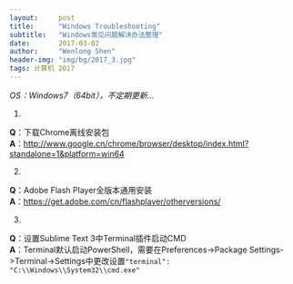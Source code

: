 ```yaml
---
layout:     post
title:      "Windows Troubleshooting"
subtitle:   "Windows常见问题解决办法整理"
date:       2017-03-02
author:     "Wenlong Shen"
header-img: "img/bg/2017_3.jpg"
tags: 计算机 2017
---
```


<script type="text/javascript" src="https://cdn.mathjax.org/mathjax/latest/MathJax.js?config=default"></script>

*OS：Windows7（64bit），不定期更新...*

1. 
**Q**：下载Chrome离线安装包  
**A**：http://www.google.cn/chrome/browser/desktop/index.html?standalone=1&platform=win64  

2. 
**Q**：Adobe Flash Player全版本通用安装  
**A**：https://get.adobe.com/cn/flashplayer/otherversions/  

3. 
**Q**：设置Sublime Text 3中Terminal插件启动CMD  
**A**：Terminal默认启动PowerShell，需要在Preferences->Package Settings->Terminal->Settings中更改设置`"terminal": "C:\\Windows\\System32\\cmd.exe"`  
